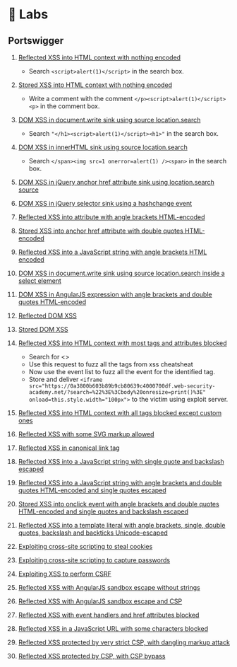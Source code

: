 # 🧪 Labs

## Portswigger


1.  [Reflected XSS into HTML context with nothing encoded](https://portswigger.net/web-security/cross-site-scripting/reflected/lab-html-context-nothing-encoded)
    - Search `<script>alert(1)</script>` in the search box.

2.  [Stored XSS into HTML context with nothing encoded](https://portswigger.net/web-security/cross-site-scripting/stored/lab-html-context-nothing-encoded)
    - Write a comment with the comment `</p><script>alert(1)</script><p>` in the comment box.

3.  [DOM XSS in document.write sink using source location.search](https://portswigger.net/web-security/cross-site-scripting/dom-based/lab-document-write-sink)
    - Search `"</h1><script>alert(1)</script><h1>"` in the search box.

4.  [DOM XSS in innerHTML sink using source location.search](https://portswigger.net/web-security/cross-site-scripting/dom-based/lab-innerhtml-sink)
    - Search `</span><img src=1 onerror=alert(1) /><span>` in the search box.

5.  [DOM XSS in jQuery anchor href attribute sink using location.search source](https://portswigger.net/web-security/cross-site-scripting/dom-based/lab-jquery-href-attribute-sink)

6.  [DOM XSS in jQuery selector sink using a hashchange event](https://portswigger.net/web-security/cross-site-scripting/dom-based/lab-jquery-selector-hash-change-event)

7.  [Reflected XSS into attribute with angle brackets HTML-encoded](https://portswigger.net/web-security/cross-site-scripting/contexts/lab-attribute-angle-brackets-html-encoded)

8.  [Stored XSS into anchor href attribute with double quotes HTML-encoded](https://portswigger.net/web-security/cross-site-scripting/contexts/lab-href-attribute-double-quotes-html-encoded)

9.  [Reflected XSS into a JavaScript string with angle brackets HTML encoded](https://portswigger.net/web-security/cross-site-scripting/contexts/lab-javascript-string-angle-brackets-html-encoded)

10. [DOM XSS in document.write sink using source location.search inside a select element](https://portswigger.net/web-security/cross-site-scripting/dom-based/lab-document-write-sink-inside-select-element)

11. [DOM XSS in AngularJS expression with angle brackets and double quotes HTML-encoded](https://portswigger.net/web-security/cross-site-scripting/dom-based/lab-angularjs-expression)

12. [Reflected DOM XSS](https://portswigger.net/web-security/cross-site-scripting/dom-based/lab-dom-xss-reflected)

13. [Stored DOM XSS](https://portswigger.net/web-security/cross-site-scripting/dom-based/lab-dom-xss-stored)

14. [Reflected XSS into HTML context with most tags and attributes blocked](https://portswigger.net/web-security/cross-site-scripting/contexts/lab-html-context-with-most-tags-and-attributes-blocked)
    - Search for <>
    - Use this request to fuzz all the tags from xss cheatsheat
    - Now use the event list to fuzz all the event for the identified tag.
    - Store and deliver `<iframe src="https://0a3800b603b89b9cb80639c4000700df.web-security-academy.net/?search=%22%3E%3Cbody%20onresize=print()%3E" onload=this.style.width="100px">` to the victim using exploit server.
    
15. [Reflected XSS into HTML context with all tags blocked except custom ones](https://portswigger.net/web-security/cross-site-scripting/contexts/lab-html-context-with-all-standard-tags-blocked)

16. [Reflected XSS with some SVG markup allowed](https://portswigger.net/web-security/cross-site-scripting/contexts/lab-some-svg-markup-allowed)

17. [Reflected XSS in canonical link tag](https://portswigger.net/web-security/cross-site-scripting/contexts/lab-canonical-link-tag)

18. [Reflected XSS into a JavaScript string with single quote and backslash escaped](https://portswigger.net/web-security/cross-site-scripting/contexts/lab-javascript-string-single-quote-backslash-escaped)

19. [Reflected XSS into a JavaScript string with angle brackets and double quotes HTML-encoded and single quotes escaped](https://portswigger.net/web-security/cross-site-scripting/contexts/lab-javascript-string-angle-brackets-double-quotes-encoded-single-quotes-escaped)

20. [Stored XSS into onclick event with angle brackets and double quotes HTML-encoded and single quotes and backslash escaped](https://portswigger.net/web-security/cross-site-scripting/contexts/lab-onclick-event-angle-brackets-double-quotes-html-encoded-single-quotes-backslash-escaped)

21. [Reflected XSS into a template literal with angle brackets, single, double quotes, backslash and backticks Unicode-escaped](https://portswigger.net/web-security/cross-site-scripting/contexts/lab-javascript-template-literal-angle-brackets-single-double-quotes-backslash-backticks-escaped)

22. [Exploiting cross-site scripting to steal cookies](https://portswigger.net/web-security/cross-site-scripting/exploiting/lab-stealing-cookies)

23. [Exploiting cross-site scripting to capture passwords](https://portswigger.net/web-security/cross-site-scripting/exploiting/lab-capturing-passwords)

24. [Exploiting XSS to perform CSRF](https://portswigger.net/web-security/cross-site-scripting/exploiting/lab-perform-csrf)

25. [Reflected XSS with AngularJS sandbox escape without strings](https://portswigger.net/web-security/cross-site-scripting/contexts/client-side-template-injection/lab-angular-sandbox-escape-without-strings)

26. [Reflected XSS with AngularJS sandbox escape and CSP](https://portswigger.net/web-security/cross-site-scripting/contexts/client-side-template-injection/lab-angular-sandbox-escape-and-csp)

27. [Reflected XSS with event handlers and href attributes blocked](https://portswigger.net/web-security/cross-site-scripting/contexts/lab-event-handlers-and-href-attributes-blocked)

28. [Reflected XSS in a JavaScript URL with some characters blocked](https://portswigger.net/web-security/cross-site-scripting/contexts/lab-javascript-url-some-characters-blocked)

29. [Reflected XSS protected by very strict CSP, with dangling markup attack](https://portswigger.net/web-security/cross-site-scripting/content-security-policy/lab-very-strict-csp-with-dangling-markup-attack)

30. [Reflected XSS protected by CSP, with CSP bypass](https://portswigger.net/web-security/cross-site-scripting/content-security-policy/lab-csp-bypass)